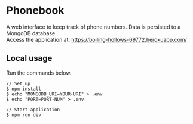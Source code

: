 # Phonebook
A web interface to keep track of phone numbers. Data is persisted to a MongoDB database.\
Access the application at: https://boiling-hollows-69772.herokuapp.com/

## Local usage
Run the commands below.
```
// Set up
$ npm install
$ echo "MONGODB_URI=YOUR-URI" > .env
$ echo "PORT=PORT-NUM" > .env

// Start application
$ npm run dev
```